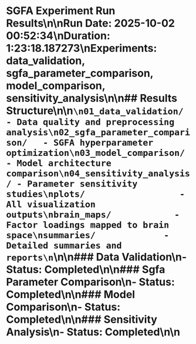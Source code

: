 # SGFA Experiment Run Results\n\n**Run Date:** 2025-10-02 00:52:34\n**Duration:** 1:23:18.187273\n**Experiments:** data_validation, sgfa_parameter_comparison, model_comparison, sensitivity_analysis\n\n## Results Structure\n\n```\n01_data_validation/     - Data quality and preprocessing analysis\n02_sgfa_parameter_comparison/   - SGFA hyperparameter optimization\n03_model_comparison/   - Model architecture comparison\n04_sensitivity_analysis/ - Parameter sensitivity studies\nplots/                  - All visualization outputs\nbrain_maps/            - Factor loadings mapped to brain space\nsummaries/             - Detailed summaries and reports\n```\n\n### Data Validation\n- Status: Completed\n\n### Sgfa Parameter Comparison\n- Status: Completed\n\n### Model Comparison\n- Status: Completed\n\n### Sensitivity Analysis\n- Status: Completed\n\n